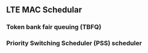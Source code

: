 ## LTE MAC Schedular

### Token bank fair queuing (TBFQ)

### Priority Switching Scheduler (PSS) scheduler 